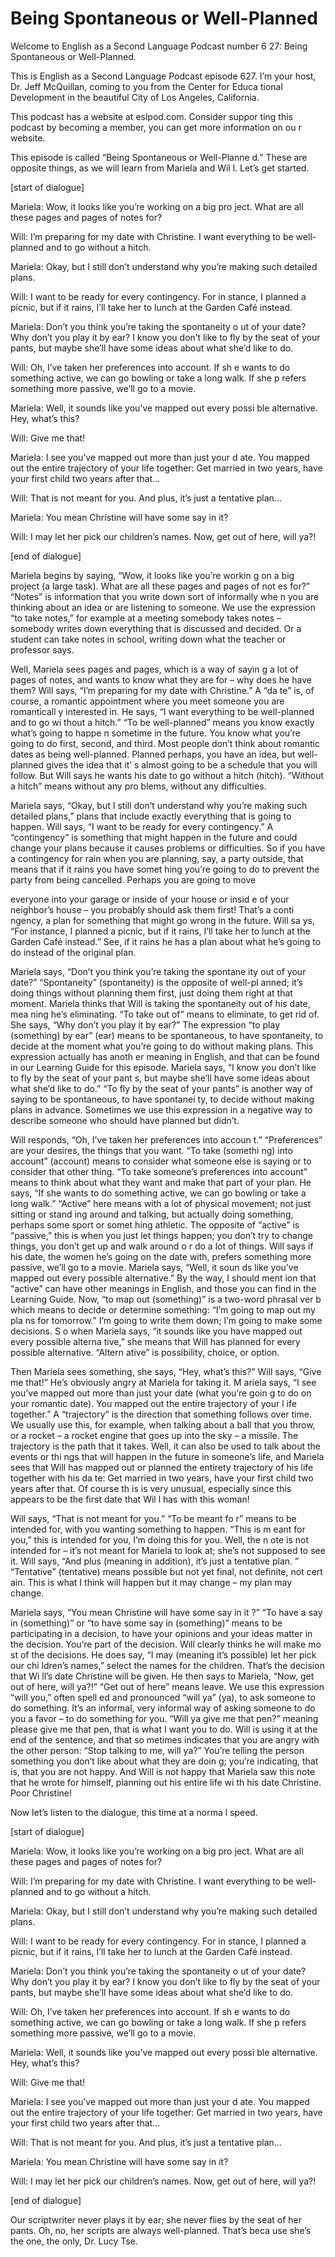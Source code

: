 # Being Spontaneous or Well-Planned

Welcome to English as a Second Language Podcast number 6 27: Being Spontaneous or Well-Planned.

This is English as a Second Language Podcast episode 627.  I’m your host, Dr. Jeff McQuillan, coming to you from the Center for Educa tional Development in the beautiful City of Los Angeles, California.

This podcast has a website at eslpod.com.  Consider suppor ting this podcast by becoming a member, you can get more information on ou r website.

This episode is called “Being Spontaneous or Well-Planne d.”  These are opposite things, as we will learn from Mariela and Wil l.  Let’s get started.

[start of dialogue]

Mariela:  Wow, it looks like you’re working on a big pro ject.  What are all these pages and pages of notes for?

Will:  I’m preparing for my date with Christine.  I want everything to be well- planned and to go without a hitch.

Mariela:  Okay, but I still don’t understand why you’re  making such detailed plans.

Will:  I want to be ready for every contingency.  For in stance, I planned a picnic, but if it rains, I’ll take her to lunch at the Garden  Café instead.

Mariela:  Don’t you think you’re taking the spontaneity o ut of your date?  Why don’t you play it by ear?  I know you don’t like to fly by the seat of your pants, but maybe she’ll have some ideas about what she’d like to do.

Will:  Oh, I’ve taken her preferences into account.  If sh e wants to do something active, we can go bowling or take a long walk.  If she p refers something more passive, we’ll go to a movie.

Mariela:  Well, it sounds like you’ve mapped out every possi ble alternative.  Hey, what’s this?

Will:  Give me that!

 Mariela:  I see you’ve mapped out more than just your d ate.  You mapped out the entire trajectory of your life together: Get married in two years, have your first child two years after that…

Will:  That is not meant for you.  And plus, it’s just a tentative plan…

Mariela:  You mean Christine will have some say in it?

Will:  I may let her pick our children’s names.  Now, get  out of here, will ya?!

[end of dialogue]

Mariela begins by saying, “Wow, it looks like you’re workin g on a big project (a large task).  What are all these pages and pages of not es for?”  “Notes” is information that you write down sort of informally whe n you are thinking about an idea or are listening to someone.  We use the expression “to take notes,” for example at a meeting somebody takes notes – somebody writes down everything that is discussed and decided.  Or a student can  take notes in school, writing down what the teacher or professor says.

Well, Mariela sees pages and pages, which is a way of sayin g a lot of pages of notes, and wants to know what they are for – why does he have them?  Will says, “I’m preparing for my date with Christine.”  A “da te” is, of course, a romantic appointment where you meet someone you are romanticall y interested in.  He says, “I want everything to be well-planned and to go wi thout a hitch.”  “To be well-planned” means you know exactly what’s going to happe n sometime in the future.  You know what you’re going to do first, second,  and third.  Most people don’t think about romantic dates as being well-planned.   Planned perhaps, you have an idea, but well-planned gives the idea that it’ s almost going to be a schedule that you will follow.  But Will says he wants his date to go without a hitch (hitch).  “Without a hitch” means without any pro blems, without any difficulties.

Mariela says, “Okay, but I still don’t understand why you’re  making such detailed plans,” plans that include exactly everything that is going  to happen.  Will says, “I want to be ready for every contingency.”  A “contingency”  is something that might happen in the future and could change your plans because it causes problems or difficulties.  So if you have a contingency for rain when  you are planning, say, a party outside, that means that if it rains you have somet hing you’re going to do to prevent the party from being cancelled.  Perhaps you are going to move

 everyone into your garage or inside of your house or insid e of your neighbor’s house – you probably should ask them first!  That’s a conti ngency, a plan for something that might go wrong in the future.  Will sa ys, “For instance, I planned a picnic, but if it rains, I’ll take her to lunch at the Garden Café instead.”  See, if it rains he has a plan about what he’s going to do instead  of the original plan.

Mariela says, “Don’t you think you’re taking the spontane ity out of your date?” “Spontaneity” (spontaneity) is the opposite of well-pl anned; it’s doing things without planning them first, just doing them right at  that moment.  Mariela thinks that Will is taking the spontaneity out of his date, mea ning he’s eliminating.  “To take out of” means to eliminate, to get rid of.  She says, “Why don’t you play it by ear?”  The expression “to play (something) by ear” (ear)  means to be spontaneous, to have spontaneity, to decide at the moment  what you’re going to do without making plans.  This expression actually has anoth er meaning in English, and that can be found in our Learning Guide for this episode.  Mariela says, “I know you don’t like to fly by the seat of your pant s, but maybe she’ll have some ideas about what she’d like to do.”  “To fly by the seat of your pants” is another way of saying to be spontaneous, to have spontanei ty, to decide without making plans in advance.  Sometimes we use this expression  in a negative way to describe someone who should have planned but didn’t.

Will responds, “Oh, I’ve taken her preferences into accoun t.”  “Preferences” are your desires, the things that you want.  “To take (somethi ng) into account” (account) means to consider what someone else is saying or to  consider that other thing.  “To take someone’s preferences into account”  means to think about what they want and make that part of your plan.  He says,  “If she wants to do something active, we can go bowling or take a long walk.”   “Active” here means with a lot of physical movement; not just sitting or stand ing around and talking, but actually doing something, perhaps some sport or somet hing athletic.  The opposite of “active” is “passive,” this is when you just let  things happen; you don’t try to change things, you don’t get up and walk around o r do a lot of things.  Will says if his date, the women he’s going on the date with,  prefers something more passive, we’ll go to a movie.  Mariela says, “Well, it soun ds like you’ve mapped out every possible alternative.”  By the way, I should ment ion that “active” can have other meanings in English, and those you can find in  the Learning Guide. Now, “to map out (something)” is a two-word phrasal ver b which means to decide or determine something: “I’m going to map out my pla ns for tomorrow.”  I’m going to write them down; I’m going to make some decisions.  S o when Mariela says, “it sounds like you have mapped out every possible alterna tive,” she means that Will has planned for every possible alternative.  “Altern ative” is possibility, choice, or option.

 Then Mariela sees something, she says, “Hey, what’s this?”   Will says, “Give me that!”  He’s obviously angry at Mariela for taking it.  M ariela says, “I see you’ve mapped out more than just your date (what you’re goin g to do on your romantic date).  You mapped out the entire trajectory of your l ife together.”  A “trajectory” is the direction that something follows over time.  We usually use this, for example, when talking about a ball that you throw, or a rocket – a rocket engine that goes up into the sky – a missile.  The trajectory is the path that it takes. Well, it can also be used to talk about the events or thi ngs that will happen in the future in someone’s life, and Mariela sees that Will has mapped out or planned the entirety trajectory of his life together with his da te: Get married in two years, have your first child two years after that.  Of course th is is very unusual, especially since this appears to be the first date that Wil l has with this woman!

Will says, “That is not meant for you.”  “To be meant fo r” means to be intended for, with you wanting something to happen.  “This is m eant for you,” this is intended for you, I’m doing this for you.  Well, the n ote is not intended for – it’s not meant for Mariela to look at; she’s not supposed to  see it.  Will says, “And plus (meaning in addition), it’s just a tentative plan. ”  “Tentative” (tentative) means possible but not yet final, not definite, not cert ain.  This is what I think will happen but it may change – my plan may change.

Mariela says, “You mean Christine will have some say in it ?”  “To have a say in (something)” or “to have some say in (something)” means to be participating in a decision, to have your opinions and your ideas matter in the decision.  You’re part of the decision.  Will clearly thinks he will make mo st of the decisions.  He does say, “I may (meaning it’s possible) let her pick our chi ldren’s names,” select the names for the children.  That’s the decision that Wi ll’s date Christine will be given.  He then says to Mariela, “Now, get out of here,  will ya?!”  “Get out of here” means leave.  We use this expression “will you,” often spell ed and pronounced “will ya” (ya), to ask someone to do something.  It’s an informal, very informal way of asking someone to do you a favor – to do something for you.  “Will ya give me that pen?” meaning please give me that pen, that is what I want you to do. Will is using it at the end of the sentence, and that so metimes indicates that you are angry with the other person: “Stop talking to me, will ya?”  You’re telling the person something you don’t like about what they are doin g; you’re indicating, that is, that you are not happy.  And Will is not happy that Mariela saw this note that he wrote for himself, planning out his entire life wi th his date Christine.  Poor Christine!

Now let’s listen to the dialogue, this time at a norma l speed.

 [start of dialogue]

Mariela:  Wow, it looks like you’re working on a big pro ject.  What are all these pages and pages of notes for?

Will:  I’m preparing for my date with Christine.  I want everything to be well- planned and to go without a hitch.

Mariela:  Okay, but I still don’t understand why you’re  making such detailed plans.

Will:  I want to be ready for every contingency.  For in stance, I planned a picnic, but if it rains, I’ll take her to lunch at the Garden  Café instead.

Mariela:  Don’t you think you’re taking the spontaneity o ut of your date?  Why don’t you play it by ear?  I know you don’t like to fly by the seat of your pants, but maybe she’ll have some ideas about what she’d like to do.

Will:  Oh, I’ve taken her preferences into account.  If sh e wants to do something active, we can go bowling or take a long walk.  If she p refers something more passive, we’ll go to a movie.

Mariela:  Well, it sounds like you’ve mapped out every possi ble alternative.  Hey, what’s this?

Will:  Give me that!

Mariela:  I see you’ve mapped out more than just your d ate.  You mapped out the entire trajectory of your life together: Get married in two years, have your first child two years after that…

Will:  That is not meant for you.  And plus, it’s just a tentative plan…

Mariela:  You mean Christine will have some say in it?

Will:  I may let her pick our children’s names.  Now, get  out of here, will ya?!

[end of dialogue]

 Our scriptwriter never plays it by ear; she never flies by the seat of her pants. Oh, no, her scripts are always well-planned.  That’s beca use she’s the one, the only, Dr. Lucy Tse.





